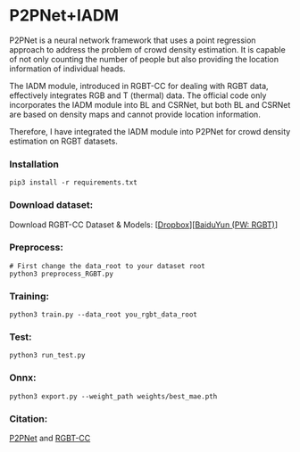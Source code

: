# P2PNet+IADM

P2PNet is a neural network framework that uses a point regression approach to address the problem of crowd density estimation. It is capable of not only counting the number of people but also providing the location information of individual heads.

The IADM module, introduced in RGBT-CC for dealing with RGBT data, effectively integrates RGB and T (thermal) data. The official code only incorporates the IADM module into BL and CSRNet, but both BL and CSRNet are based on density maps and cannot provide location information.

Therefore, I have integrated the IADM module into P2PNet for crowd density estimation on RGBT datasets.


### Installation
```
pip3 install -r requirements.txt
```

### Download dataset:
Download RGBT-CC Dataset & Models: [<a href="https://www.dropbox.com/sh/o4ww2f5tv3nay9n/AAA4CfVMTZcdwsFxFlhwDsSba?dl=0">Dropbox</a>][<a href="https://pan.baidu.com/s/1ui265kpRGIpTu9kLQrEYgA">BaiduYun (PW: RGBT)</a>]

### Preprocess:
```
# First change the data_root to your dataset root
python3 preprocess_RGBT.py
```

### Training:
```
python3 train.py --data_root you_rgbt_data_root
```

### Test:
```
python3 run_test.py
```

### Onnx:
```
python3 export.py --weight_path weights/best_mae.pth
```

### Citation:
[P2PNet](https://github.com/TencentYoutuResearch/CrowdCounting-P2PNet) and [RGBT-CC](https://github.com/chen-judge/RGBTCrowdCounting)